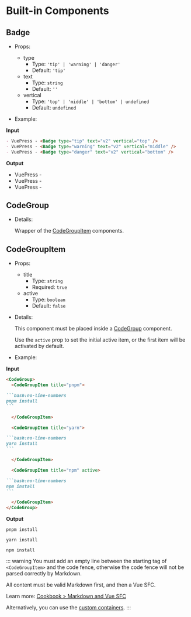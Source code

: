 # Built-in Components

<NpmBadge package="@vuepress/theme-default" />

## Badge <Badge text="badge" />

- Props:

  - type
    - Type: `'tip' | 'warning' | 'danger'`
    - Default: `'tip'`
  - text
    - Type: `string`
    - Default: `''`
  - vertical
    - Type: `'top' | 'middle' | 'bottom' | undefined`
    - Default: `undefined`

- Example:

**Input**

```md
- VuePress - <Badge type="tip" text="v2" vertical="top" />
- VuePress - <Badge type="warning" text="v2" vertical="middle" />
- VuePress - <Badge type="danger" text="v2" vertical="bottom" />
```

**Output**

- VuePress - <Badge type="tip" text="v2" vertical="top" />
- VuePress - <Badge type="warning" text="v2" vertical="middle" />
- VuePress - <Badge type="danger" text="v2" vertical="bottom" />

## CodeGroup

- Details:

  Wrapper of the [CodeGroupItem](#codegroupitem) components.

## CodeGroupItem

- Props:

  - title
    - Type: `string`
    - Required: `true`
  - active
    - Type: `boolean`
    - Default: `false`

- Details:

  This component must be placed inside a [CodeGroup](#codegroup) component.

  Use the `active` prop to set the initial active item, or the first item will be activated by default.

- Example:

**Input**

````md
<CodeGroup>
  <CodeGroupItem title="pnpm">

```bash:no-line-numbers
pnpm install
```

  </CodeGroupItem>

  <CodeGroupItem title="yarn">

```bash:no-line-numbers
yarn install
```

  </CodeGroupItem>

  <CodeGroupItem title="npm" active>

```bash:no-line-numbers
npm install
```

  </CodeGroupItem>
</CodeGroup>
````

**Output**

<CodeGroup>
  <CodeGroupItem title="pnpm">

```bash:no-line-numbers
pnpm install
```

  </CodeGroupItem>

  <CodeGroupItem title="yarn">

```bash:no-line-numbers
yarn install
```

  </CodeGroupItem>

  <CodeGroupItem title="npm" active>

```bash:no-line-numbers
npm install
```

  </CodeGroupItem>
</CodeGroup>

::: warning
You must add an empty line between the starting tag of `<CodeGroupItem>` and the code fence, otherwise the code fence will not be parsed correctly by Markdown.

All content must be valid Markdown first, and then a Vue SFC.

Learn more: [Cookbook > Markdown and Vue SFC](../../advanced/cookbook/markdown-and-vue-sfc.md)

Alternatively, you can use the [custom containers](./markdown.md#custom-containers).
:::
